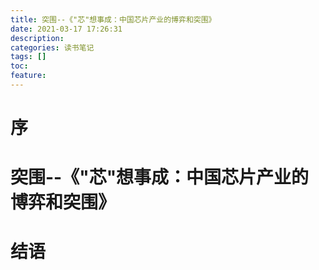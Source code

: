 ```yaml
---
title: 突围--《"芯"想事成：中国芯片产业的博弈和突围》
date: 2021-03-17 17:26:31
description: 
categories: 读书笔记
tags: [] 
toc: 
feature: 
---
```


# 序
<!-- more -->

# 突围--《"芯"想事成：中国芯片产业的博弈和突围》

# 结语